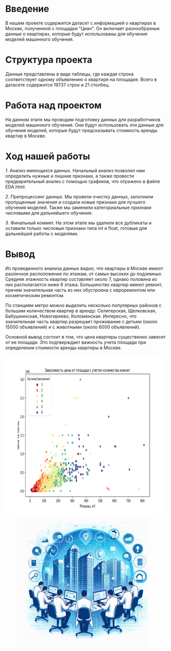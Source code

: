 # Введение
В нашем проекте содержится датасет с информацией о квартирах в Москве, полученной с площадки "Циан". Он включает разнообразные данные о квартирах, которые будут использованы для обучения моделей машинного обучения.

# Структура проекта
Данные представлены в виде таблицы, где каждая строка соответствует одному объявлению о квартире на площадке. Всего в датасете содержится 19737 строк и 21 столбец.

# Работа над проектом
На данном этапе мы проводим подготовку данных для разработчиков моделей машинного обучения. Они будут использовать эти данные для обучения моделей, которые будут предсказывать стоимость аренды квартир в Москве.

# Ход нашей работы
*1*. Анализ имеющихся данных. Начальный анализ позволил нам определить нужные и лишние признаки, а также провести предварительный анализ с помощью графиков, что отражено в файле EDA.html.

*2*. Препроцессинг данных. Мы провели очистку данных, заполнили пропущенные значения и создали новые признаки для лучшего обучения моделей. Также мы заменили категориальные признаки числовыми для дальнейшего обучения.

*3*. Финальный коммит. На этом этапе мы удалили все дубликаты и оставили только числовые признаки типа int и float, готовые для дальнейшей работы с моделями.

# Вывод

Из проведенного анализа данных видно, что квартиры в Москве имеют различное расположение по этажам, от самых высоких до подземных. Средняя этажность квартир составляет около 7, однако половина из них располагается ниже 6 этажа. Большинство квартир имеют ремонт, причем значительная часть из них обустроена с евроремонтом или косметическим ремонтом.

По станциям метро можно выделить несколько популярных районов с большим количеством квартир в аренду: Селигерская, Щелковская, Бабушкинская, Новогиреево, Коломенская. Интересно, что значительная часть квартир разрешает проживание с детьми (около 15000 объявлений) и с животными (около 6000 объявлений).

Основной вывод состоит в том, что цена квартиры существенно зависит от ее площади. Это подтверждает важность учета площади при определении стоимости аренды квартиры в Москве.
<p align="center">
  <img src="graph.png" alt="praph.png" width="800" height="500">
</p>

<p align="center">
  <img src="logo.jpeg" alt="logo.jpeg" width="400" height="400">
</p>
